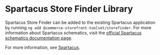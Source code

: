 # Spartacus Store Finder Library

Spartacus Store Finder can be added to the existing Spartacus application by running `ng add @commerce-storefront-toolset/storefinder`. For more information about Spartacus schematics, visit the [official Spartacus schematics documentation page](https://sap.github.io/spartacus-docs/schematics/).

For more information, see [Spartacus](https://github.com/SAP/spartacus).
